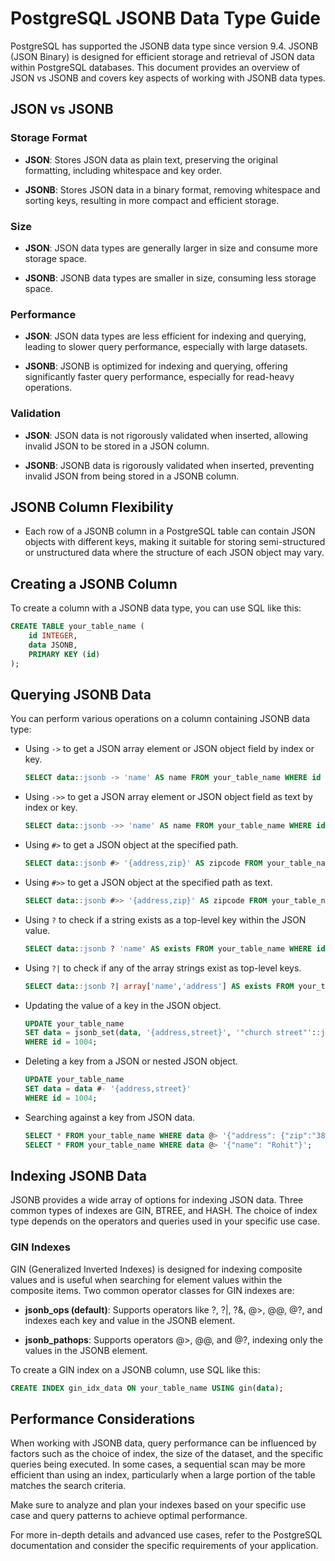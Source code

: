 # PostgreSQL JSONB Data Type Guide

PostgreSQL has supported the JSONB data type since version 9.4. JSONB (JSON Binary) is designed for efficient storage and retrieval of JSON data within PostgreSQL databases. This document provides an overview of JSON vs JSONB and covers key aspects of working with JSONB data types.

## JSON vs JSONB

### Storage Format

- **JSON**: Stores JSON data as plain text, preserving the original formatting, including whitespace and key order.

- **JSONB**: Stores JSON data in a binary format, removing whitespace and sorting keys, resulting in more compact and efficient storage.

### Size

- **JSON**: JSON data types are generally larger in size and consume more storage space.

- **JSONB**: JSONB data types are smaller in size, consuming less storage space.

### Performance

- **JSON**: JSON data types are less efficient for indexing and querying, leading to slower query performance, especially with large datasets.

- **JSONB**: JSONB is optimized for indexing and querying, offering significantly faster query performance, especially for read-heavy operations.

### Validation

- **JSON**: JSON data is not rigorously validated when inserted, allowing invalid JSON to be stored in a JSON column.

- **JSONB**: JSONB data is rigorously validated when inserted, preventing invalid JSON from being stored in a JSONB column.

## JSONB Column Flexibility

- Each row of a JSONB column in a PostgreSQL table can contain JSON objects with different keys, making it suitable for storing semi-structured or unstructured data where the structure of each JSON object may vary.

## Creating a JSONB Column

To create a column with a JSONB data type, you can use SQL like this:

```sql
CREATE TABLE your_table_name (
    id INTEGER,
    data JSONB,
    PRIMARY KEY (id)
);
```

## Querying JSONB Data

You can perform various operations on a column containing JSONB data type:

- Using `->` to get a JSON array element or JSON object field by index or key.

  ```sql
  SELECT data::jsonb -> 'name' AS name FROM your_table_name WHERE id = 1;
  ```

- Using `->>` to get a JSON array element or JSON object field as text by index or key.

  ```sql
  SELECT data::jsonb ->> 'name' AS name FROM your_table_name WHERE id = 1;
  ```

- Using `#>` to get a JSON object at the specified path.

  ```sql
  SELECT data::jsonb #> '{address,zip}' AS zipcode FROM your_table_name WHERE id = 1004;
  ```

- Using `#>>` to get a JSON object at the specified path as text.

  ```sql
  SELECT data::jsonb #>> '{address,zip}' AS zipcode FROM your_table_name WHERE id = 1004;
  ```

- Using `?` to check if a string exists as a top-level key within the JSON value.

  ```sql
  SELECT data::jsonb ? 'name' AS exists FROM your_table_name WHERE id = 1004;
  ```

- Using `?|` to check if any of the array strings exist as top-level keys.

  ```sql
  SELECT data::jsonb ?| array['name','address'] AS exists FROM your_table_name WHERE id = 1004;
  ```

- Updating the value of a key in the JSON object.

  ```sql
  UPDATE your_table_name
  SET data = jsonb_set(data, '{address,street}', '"church street"'::jsonb, true)
  WHERE id = 1004;
  ```

- Deleting a key from a JSON or nested JSON object.

  ```sql
  UPDATE your_table_name
  SET data = data #- '{address,street}'
  WHERE id = 1004;
  ```

- Searching against a key from JSON data.

  ```sql
  SELECT * FROM your_table_name WHERE data @> '{"address": {"zip":"38890"}}';
  SELECT * FROM your_table_name WHERE data @> '{"name": "Rohit"}';
  ```

## Indexing JSONB Data

JSONB provides a wide array of options for indexing JSON data. Three common types of indexes are GIN, BTREE, and HASH. The choice of index type depends on the operators and queries used in your specific use case.

### GIN Indexes

GIN (Generalized Inverted Indexes) is designed for indexing composite values and is useful when searching for element values within the composite items. Two common operator classes for GIN indexes are:

- **jsonb_ops (default)**: Supports operators like ?, ?|, ?&, @>, @@, @?, and indexes each key and value in the JSONB element.

- **jsonb_pathops**: Supports operators @>, @@, and @?, indexing only the values in the JSONB element.

To create a GIN index on a JSONB column, use SQL like this:

```sql
CREATE INDEX gin_idx_data ON your_table_name USING gin(data);
```

## Performance Considerations

When working with JSONB data, query performance can be influenced by factors such as the choice of index, the size of the dataset, and the specific queries being executed. In some cases, a sequential scan may be more efficient than using an index, particularly when a large portion of the table matches the search criteria.

Make sure to analyze and plan your indexes based on your specific use case and query patterns to achieve optimal performance.

For more in-depth details and advanced use cases, refer to the PostgreSQL documentation and consider the specific requirements of your application.